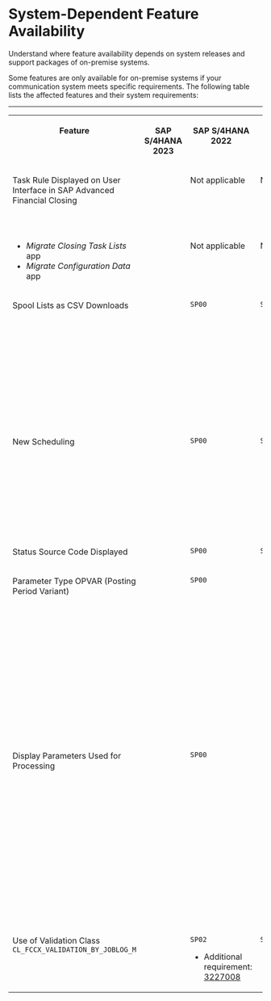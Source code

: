 <!-- loio0465d8fd5a674d4ba1f5758884e67fb6 -->

# System-Dependent Feature Availability

Understand where feature availability depends on system releases and support packages of on-premise systems.

Some features are only available for on-premise systems if your communication system meets specific requirements. The following table lists the affected features and their system requirements:

****


<table>
<tr>
<th valign="top">

Feature

</th>
<th valign="top">

SAP S/4HANA 2023

</th>
<th valign="top">

SAP S/4HANA 2022

</th>
<th valign="top">

SAP S/4HANA 2021

</th>
<th valign="top">

SAP S/4HANA 2020

</th>
<th valign="top">

SAP S/4HANA 1909

</th>
<th valign="top">

SAP ERP

</th>
</tr>
<tr>
<td valign="top">

Task Rule Displayed on User Interface in SAP Advanced Financial Closing

</td>
<td valign="top">

 

</td>
<td valign="top">

Not applicable

</td>
<td valign="top">

Not applicable

</td>
<td valign="top">

Not applicable

</td>
<td valign="top">

Not applicable

</td>
<td valign="top">

`SP18`

Additional requirement: [3426341](https://me.sap.com/notes/3426341)

</td>
</tr>
<tr>
<td valign="top">

-   *Migrate Closing Task Lists* app
-   *Migrate Configuration Data* app



</td>
<td valign="top">

 

</td>
<td valign="top">

Not applicable

</td>
<td valign="top">

Not applicable

</td>
<td valign="top">

Not applicable

</td>
<td valign="top">

Not applicable

</td>
<td valign="top">

Not applicable

</td>
</tr>
<tr>
<td valign="top">

Spool Lists as CSV Downloads

</td>
<td valign="top">

 

</td>
<td valign="top">

`SP00`

</td>
<td valign="top">

`SP01`

</td>
<td valign="top">

`SP03`

-   Additional requirement: [3198622](https://me.sap.com/notes/3198622)




</td>
<td valign="top">

`SP05`

</td>
<td valign="top">

-   `SP08`: Feature is part of shipment.

-   `SP05` to `SP07`: Feature is available in add-on.

    -   Additional requirement: [3223775](https://me.sap.com/notes/3223775)





</td>
</tr>
<tr>
<td valign="top">

New Scheduling

</td>
<td valign="top">

 

</td>
<td valign="top">

`SP00`

</td>
<td valign="top">

`SP01`

-   Additional requirements:

    -   [3157794](https://me.sap.com/notes/3157794)

    -   [3166533](https://me.sap.com/notes/3166533)

    -   [3120437](https://me.sap.com/notes/3120437)





</td>
<td valign="top">

`SP04`

-   Additional requirements:

    -   [3157794](https://me.sap.com/notes/3157794)

    -   [3166533](https://me.sap.com/notes/3166533)

    -   [3120437](https://me.sap.com/notes/3120437)





</td>
<td valign="top">

`SP06` \(partially\)

</td>
<td valign="top">

Partially

</td>
</tr>
<tr>
<td valign="top">

Status Source Code Displayed

</td>
<td valign="top">

 

</td>
<td valign="top">

`SP00`

</td>
<td valign="top">

`SP02`

</td>
<td valign="top">

`SP04`

</td>
<td valign="top">

Not applicable

</td>
<td valign="top">

Not applicable

</td>
</tr>
<tr>
<td valign="top">

Parameter Type OPVAR \(Posting Period Variant\)

</td>
<td valign="top">

 

</td>
<td valign="top">

`SP00`

</td>
<td valign="top">

-   `SP01`: Feature is part of shipment.

-   Previous support packages: Feature is available if the following requirements are met:

    -   [3107069](https://me.sap.com/notes/3107069)

    -   [3111706](https://me.sap.com/notes/3111706)





</td>
<td valign="top">

-   `SP04`: Feature is part of shipment.

-   Previous support packages: Feature is available if the following requirements are met:

    -   [3107069](https://me.sap.com/notes/3107069)

    -   [3111706](https://me.sap.com/notes/3111706)





</td>
<td valign="top">

-   `SP06`: Feature is part of shipment.

-   `SP02` to `SP05`: Feature is available if the following requirements are met:

    -   [3107069](https://me.sap.com/notes/3107069)

    -   [3111706](https://me.sap.com/notes/3111706)





</td>
<td valign="top">

`SP10`

-   Additional requirements:

    -   System release: `6.0`

    -   [3252875](https://me.sap.com/notes/3252875)





</td>
</tr>
<tr>
<td valign="top">

Display Parameters Used for Processing

</td>
<td valign="top">

 

</td>
<td valign="top">

`SP00`

</td>
<td valign="top">

-   `SP03`: Feature is part of shipment.

-   Previous support packages: Feature is available if the following requirements are met:

    -   `SP02` is installed

    -   [3224957](https://me.sap.com/notes/3224957)





</td>
<td valign="top">

-   `SP05`: Feature is part of shipment.

-   Previous support packages: Feature is available if the following requirements are met:

    -   `SP04` is installed

    -   [3224957](https://me.sap.com/notes/3224957)





</td>
<td valign="top">

Not applicable

</td>
<td valign="top">

`SP09`

</td>
</tr>
<tr>
<td valign="top">

Use of Validation Class `CL_FCCX_VALIDATION_BY_JOBLOG_M`

</td>
<td valign="top">

 

</td>
<td valign="top">

`SP02`

-   Additional requirement: [3227008](https://me.sap.com/notes/3227008)




</td>
<td valign="top">

`SP04`

-   Additional requirement: [3227008](https://me.sap.com/notes/3227008)




</td>
<td valign="top">

`SP06`

-   Additional requirement: [3227008](https://me.sap.com/notes/3227008)




</td>
<td valign="top">

Not applicable

</td>
<td valign="top">

`SP11`

-   Additional requirement: [3227008](https://me.sap.com/notes/3227008)




</td>
</tr>
</table>

